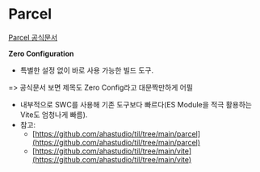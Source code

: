 # Parcel

[Parcel 공식문서](https://parceljs.org/)

**Zero Configuration**

* 특별한 설정 없이 바로 사용 가능한 빌드 도구.&#x20;

\=> 공식문서 보면 제목도 Zero Config라고 대문짝만하게 어필

* 내부적으로 SWC를 사용해 기존 도구보다 빠르다(ES Module을 적극 활용하는 Vite도 엄청나게 빠름).
* 참고:
  * [https://github.com/ahastudio/til/tree/main/parcel](https://github.com/ahastudio/til/tree/main/parcel)
  * [https://github.com/ahastudio/til/tree/main/vite](https://github.com/ahastudio/til/tree/main/vite)
